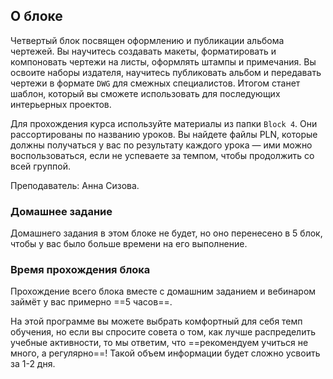 ## О блоке

Четвертый блок посвящен оформлению и публикации альбома чертежей. Вы научитесь создавать макеты, форматировать и компоновать чертежи на листы, оформлять штампы и примечания. Вы освоите наборы издателя, научитесь публиковать альбом и передавать чертежи в формате `DWG` для смежных специалистов. Итогом станет шаблон, который вы сможете использовать для последующих интерьерных проектов.

Для прохождения курса используйте материалы из папки `Block 4`. Они рассортированы по названию уроков. Вы найдете файлы PLN, которые должны получаться у вас по результату каждого урока — ими можно воспользоваться, если не успеваете за темпом, чтобы продолжить со всей группой.

Преподаватель: Анна Сизова.

### Домашнее задание

Домашнего задания в этом блоке не будет, но оно перенесено в 5 блок, чтобы у вас было больше времени на его выполнение.

### Время прохождения блока

Прохождение всего блока вместе с домашним заданием и вебинаром займёт у вас примерно ==5 часов==.

На этой программе вы можете выбрать комфортный для себя темп обучения, но если вы спросите совета о том, как лучше распределить учебные активности, то мы ответим, что ==рекомендуем учиться не много, а регулярно==! Такой объем информации будет сложно усвоить за 1-2 дня.

